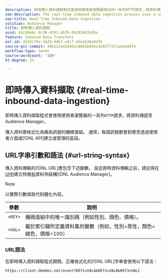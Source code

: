 ```yaml
---
description: 即時傳入資料擷取程式會使用使用者瀏覽器發出的一系列HTTP請求，將資料傳遞至Audience Manager。
seo-description: The real-time inbound data ingestion process uses a series of HTTP requests from a user's browser to pass in data to Audience Manager.
seo-title: Real-Time Inbound Data Ingestion
solution: Audience Manager
title: 即時傳入資料擷取
uuid: 43cb0ebc-6c36-4391-bbfb-6b203d63c69a
feature: Inbound Data Transfers
exl-id: d243c74c-3a29-4dbf-a4c7-43ea526a9d7b
source-git-commit: 48b122a4184d1c0662b9de14e92f727caa4a9d74
workflow-type: tm+mt
source-wordcount: '169'
ht-degree: 1%

---
```


# 即時傳入資料擷取 {#real-time-inbound-data-ingestion}

即時傳入資料擷取程式會使用使用者瀏覽器的一系列`HTTP`請求，將資料傳遞至Audience Manager。

<!-- c_rt_inbound_real_time.xml -->

傳入資料應格式化為稱為訊號的機碼值組。 通常，每個訊號都會對應至透過使用者介面或[!DNL API]建立或管理的區段。

## URL字串引數和語法 {#url-string-syntax}

傳入資料傳輸的[!DNL URL]應包含下述變數。 設定即時資料傳輸之前，請記得在[&#x200B; UI中](../../../features/traits/create-onboarded-rule-based-traits.md)建立特徵[和](../../../features/traits/trait-storage.md#create-trait-storage-folder)資料夾結構[!DNL Audience Manager]。

>[!NOTE]
>
>以實際引數值取代斜體化內容。

| 參數 | 說明 |
|---|---|
| `<KEY>` | 機碼值組中的唯一識別碼（例如性別、顏色、價格）。 |
| `<VAL>` | 屬於索引鍵所定義資料集的變數（例如，性別=男性，顏色=綠色，價格=100） |

### URL語法

在即時傳入資料擷取程式期間，正確格式化的[!DNL URL]字串會使用以下語法：

```
https://client.demdex.net/event?KEY1=VALA&KEY2=VALB&KEY3=VALC
```
